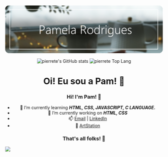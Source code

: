 <!---<div align="center">--->
 <div align=center> 
 
![banner github](bannergithub.png)

![pierrete's GitHub stats](https://github-readme-stats.vercel.app/api?username=pierrete&show_icons=true&theme=onedark) 
![pierrete Top Lang](https://github-readme-stats.vercel.app/api/top-langs/?username=pierrete&layout=compact&langs_count=7&theme=onedark)



 
# Oi! Eu sou a Pam! 👋 
### Hi! I'm Pam! 👋

- 🌱 I’m currently learning <i><b>HTML, CSS, JAVASCRIPT, C LANGUAGE.</b></i>
- 🔭 I’m currently working on <i><b>HTML, CSS</b> </i>
- 📫 [Email](mailto:pamrod100@gmail.com "Fale comigo") | [LinkedIn](https://www.linkedin.com/in/pamela-rodrigues-992024229/ "Conecte comigo") 
- 🎨 [ArtStation](https://www.artstation.com/pamrod "Faça arte comigo")
### That's all folks! 👋
</div>
<!-- Contador de visitas-->
 <a href="https://github.com/pierrete/github-profile-views-counter">
    <img src="https://komarev.com/ghpvc/?username=pierrete">
</a>
 <!--/div>

<!-- <img height="180em" src="https://github-readme-stats.vercel.app/api/top-langs/?username=pierrete&layout=compact&langs_count=7&theme=nightowl"/>
________________________________________________________________________
AVISO:

"***" É uma dica/lembrete

"XXX" Significa algo que tentei fazer mas NÃO deu certo (para tentar denovo de outra forma)
_________________________________________________________________________
_________________________________________________________________________

======== Anotações de markdown language ========


*** Usar "mailto:" antes do email para encaminhar para a caixa de entrada/mensagens
***Após o link usar um texto entre aspas "texto bebê" faz aparecer a mensagem ao colocar o mouse sobre o link

XXX ?target=blank Tentando abrir o link em nova aba


_________________________________________________________________________________
====== Dicas do perfil ======


*** 1400x425 banner do github Vou usar 1400x222
*** pexels imagens royalty free



_________________________________________________________________________________
===== Códigos úteis de terceiros =====

 

//FAZ O CONTADOR DE VISITAS <a href="https://github.com/pierrete/github-profile-views-counter">
    <img src="https://komarev.com/ghpvc/?username=pierrete">
</a>




[![Top Langs](https://github-readme-stats.vercel.app/api/top-langs/?username=pierrete&layout=compact)](https://github.com/pierrete/github-readme-stats)
 -->

<!--
//STATUS ![pierrete's GitHub stats](https://github-readme-stats.vercel.app/api?username=pierrete&show_icons=true&theme=radical)(https://github.com/pierrete/github-readme-stats)
//LINGUAGENS [![Top Langs](https://github-readme-stats.vercel.app/api/top-langs/?username=anuraghazra&layout=compact)](https://github.com/anuraghazra/github-readme-stats)

__________________________________________________________________________________
===== Github profile default =====


**pierrete/pierrete** is a ✨ _special_ ✨ repository because its `README.md` (this file) appears on your GitHub profile.

Here are some ideas to get you started:

- 🔭 I’m currently working on ...
- 🌱 I’m currently learning ...
- 👯 I’m looking to collaborate on ...
- 🤔 I’m looking for help with ...
- 💬 Ask me about ...
- 📫 How to reach me: ...
- 😄 Pronouns: ...
- ⚡ Fun fact: ...
-->
